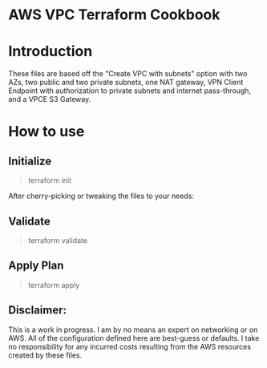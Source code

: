 # AWS VPC Terraform Cookbook

# Introduction

These files are based off the "Create VPC with subnets" option with two AZs, two public and two private subnets, one NAT gateway, VPN Client Endpoint with authorization to private subnets and internet pass-through, and a VPCE S3 Gateway.

# How to use

## Initialize

> terraform init

After cherry-picking or tweaking the files to your needs:

## Validate

> terraform validate

## Apply Plan

> terraform apply

## Disclaimer:

This is a work in progress. I am by no means an expert on networking or on AWS. All of the configuration defined here are best-guess or defaults. I take no responsibility for any incurred costs resulting from the AWS resources created by these files.
